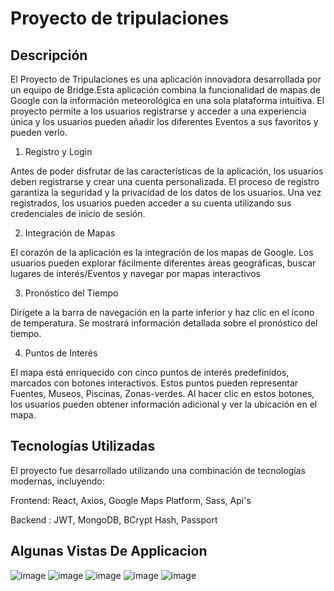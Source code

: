 # Proyecto de tripulaciones

## Descripción

El Proyecto de Tripulaciones es una aplicación innovadora desarrollada por un equipo de Bridge.Esta aplicación combina la funcionalidad de mapas de Google con la información meteorológica en una sola plataforma intuitiva. El proyecto permite a los usuarios registrarse y acceder a una experiencia única y los usuarios pueden añadir los diferentes Eventos a sus favoritos y pueden verlo.

1. Registro y Login

Antes de poder disfrutar de las características de la aplicación, los usuarios deben registrarse y crear una cuenta personalizada. El proceso de registro garantiza la seguridad y la privacidad de los datos de los usuarios. Una vez registrados, los usuarios pueden acceder a su cuenta utilizando sus credenciales de inicio de sesión.

2. Integración de Mapas

El corazón de la aplicación es la integración de los mapas de Google. Los usuarios pueden explorar fácilmente diferentes áreas geográficas, buscar lugares de interés/Eventos y navegar por mapas interactivos

3. Pronóstico del Tiempo

Dirígete a la barra de navegación en la parte inferior y haz clic en el ícono de temperatura. Se mostrará información detallada sobre el pronóstico del tiempo.

4.  Puntos de Interés

El mapa está enriquecido con cinco puntos de interés predefinidos, marcados con botones interactivos. Estos puntos pueden representar Fuentes, Museos, Piscinas, Zonas-verdes. Al hacer clic en estos botones, los usuarios pueden obtener información adicional y ver la ubicación en el mapa.

## Tecnologías Utilizadas

El proyecto fue desarrollado utilizando una combinación de tecnologías modernas, incluyendo:

Frontend: React, Axios, Google Maps Platform, Sass, Api's

Backend : JWT, MongoDB, BCrypt Hash, Passport

## Algunas Vistas De Applicacion
![image](https://github.com/aerozfx/proyecto-tripulaciones-turismo/assets/131137572/fadd0ed6-e1ee-4656-a0aa-8f4ad38b29e7)
![image](https://github.com/aerozfx/proyecto-tripulaciones-turismo/assets/131137572/ecc0f5eb-b7f9-466a-9327-6f6caaaf65e5)
![image](https://github.com/aerozfx/proyecto-tripulaciones-turismo/assets/131137572/cfe92232-4aa4-4d8f-b18b-99d638a095bf)
![image](https://github.com/aerozfx/proyecto-tripulaciones-turismo/assets/131137572/72d863a5-d66f-45e8-89cc-985e6393467f)
![image](https://github.com/aerozfx/proyecto-tripulaciones-turismo/assets/131137572/a9db85fa-f786-4e72-972c-ab9ffa10c117)
